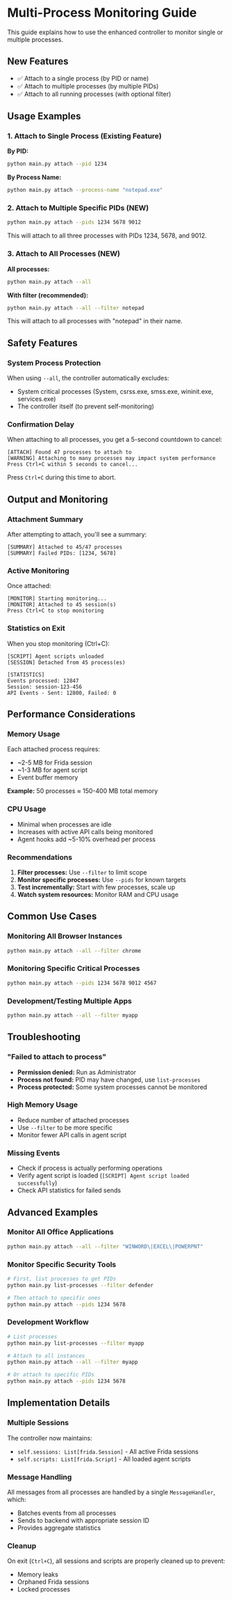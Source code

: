 # Multi-Process Monitoring Guide

This guide explains how to use the enhanced controller to monitor single or multiple processes.

## New Features

- ✅ Attach to a single process (by PID or name)
- ✅ Attach to multiple processes (by multiple PIDs)
- ✅ Attach to all running processes (with optional filter)

## Usage Examples

### 1. Attach to Single Process (Existing Feature)

**By PID:**
```bash
python main.py attach --pid 1234
```

**By Process Name:**
```bash
python main.py attach --process-name "notepad.exe"
```

### 2. Attach to Multiple Specific PIDs (NEW)

```bash
python main.py attach --pids 1234 5678 9012
```

This will attach to all three processes with PIDs 1234, 5678, and 9012.

### 3. Attach to All Processes (NEW)

**All processes:**
```bash
python main.py attach --all
```

**With filter (recommended):**
```bash
python main.py attach --all --filter notepad
```

This will attach to all processes with "notepad" in their name.

## Safety Features

### System Process Protection
When using `--all`, the controller automatically excludes:
- System critical processes (System, csrss.exe, smss.exe, wininit.exe, services.exe)
- The controller itself (to prevent self-monitoring)

### Confirmation Delay
When attaching to all processes, you get a 5-second countdown to cancel:
```
[ATTACH] Found 47 processes to attach to
[WARNING] Attaching to many processes may impact system performance
Press Ctrl+C within 5 seconds to cancel...
```

Press `Ctrl+C` during this time to abort.

## Output and Monitoring

### Attachment Summary
After attempting to attach, you'll see a summary:
```
[SUMMARY] Attached to 45/47 processes
[SUMMARY] Failed PIDs: [1234, 5678]
```

### Active Monitoring
Once attached:
```
[MONITOR] Starting monitoring...
[MONITOR] Attached to 45 session(s)
Press Ctrl+C to stop monitoring
```

### Statistics on Exit
When you stop monitoring (Ctrl+C):
```
[SCRIPT] Agent scripts unloaded
[SESSION] Detached from 45 process(es)

[STATISTICS]
Events processed: 12847
Session: session-123-456
API Events - Sent: 12800, Failed: 0
```

## Performance Considerations

### Memory Usage
Each attached process requires:
- ~2-5 MB for Frida session
- ~1-3 MB for agent script
- Event buffer memory

**Example:** 50 processes ≈ 150-400 MB total memory

### CPU Usage
- Minimal when processes are idle
- Increases with active API calls being monitored
- Agent hooks add ~5-10% overhead per process

### Recommendations
1. **Filter processes:** Use `--filter` to limit scope
2. **Monitor specific processes:** Use `--pids` for known targets
3. **Test incrementally:** Start with few processes, scale up
4. **Watch system resources:** Monitor RAM and CPU usage

## Common Use Cases

### Monitoring All Browser Instances
```bash
python main.py attach --all --filter chrome
```

### Monitoring Specific Critical Processes
```bash
python main.py attach --pids 1234 5678 9012 4567
```

### Development/Testing Multiple Apps
```bash
python main.py attach --all --filter myapp
```

## Troubleshooting

### "Failed to attach to process"
- **Permission denied:** Run as Administrator
- **Process not found:** PID may have changed, use `list-processes`
- **Process protected:** Some system processes cannot be monitored

### High Memory Usage
- Reduce number of attached processes
- Use `--filter` to be more specific
- Monitor fewer API calls in agent script

### Missing Events
- Check if process is actually performing operations
- Verify agent script is loaded (`[SCRIPT] Agent script loaded successfully`)
- Check API statistics for failed sends

## Advanced Examples

### Monitor All Office Applications
```bash
python main.py attach --all --filter "WINWORD\|EXCEL\|POWERPNT"
```

### Monitor Specific Security Tools
```bash
# First, list processes to get PIDs
python main.py list-processes --filter defender

# Then attach to specific ones
python main.py attach --pids 1234 5678
```

### Development Workflow
```bash
# List processes
python main.py list-processes --filter myapp

# Attach to all instances
python main.py attach --all --filter myapp

# Or attach to specific PIDs
python main.py attach --pids 1234 5678
```

## Implementation Details

### Multiple Sessions
The controller now maintains:
- `self.sessions: List[frida.Session]` - All active Frida sessions
- `self.scripts: List[frida.Script]` - All loaded agent scripts

### Message Handling
All messages from all processes are handled by a single `MessageHandler`, which:
- Batches events from all processes
- Sends to backend with appropriate session ID
- Provides aggregate statistics

### Cleanup
On exit (`Ctrl+C`), all sessions and scripts are properly cleaned up to prevent:
- Memory leaks
- Orphaned Frida sessions
- Locked processes
